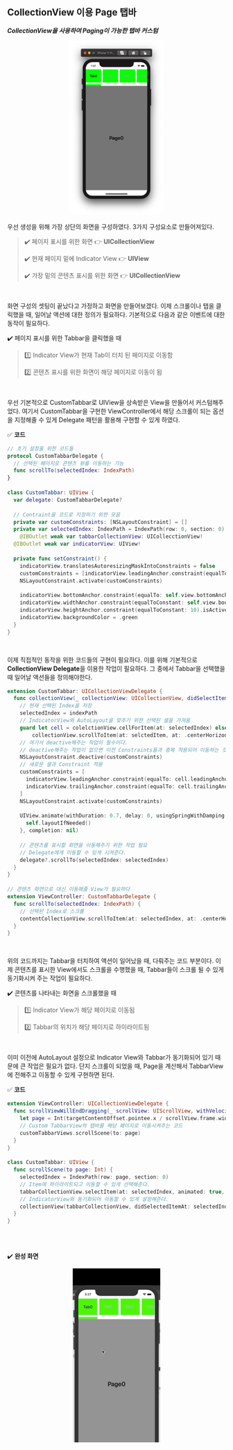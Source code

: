 ## CollectionView 이용 Page 탭바

***CollectionView을 사용하여 Paging이 가능한 탭바 커스텀***

<center><img src="../../images/customTabbar.png" height="400px"></center>

 우선 생성을 위해 가장 상단의 화면을 구성하였다. 3가지 구성요소로 만들어져있다.

> ✔️ 페이지 표시를 위한 화면 👉 **UICollectionView**
>
> ✔️ 현재 페이지 밑에 Indicator View 👉 **UIView**
>
> ✔️ 가장 밑의 콘텐츠 표시를 위한 화면 👉 **UICollectionView**

<br>

 화면 구성의 셋팅이 끝났다고 가정하고 화면을 만들어보겠다. 이제 스크롤이나 탭을 클릭했을 때, 일어날 액션에 대한 정의가 필요하다. 기본적으로 다음과 같은 이벤트에 대한 동작이 필요하다.

✔️ 페이지 표시를 위한 Tabbar을 클릭했을 때

> 1️⃣ Indicator View가 현재 Tab이 터치 된 페이지로 이동함
>
> 2️⃣ 콘텐츠 표시를 위한 화면이 해당 페이지로 이동이 됨

<br>

 우선 기본적으로 CustomTabbar로 UIView을 상속받은 View을 만들어서 커스텀해주었다. 여기서 CustomTabbar을 구현한 ViewController에서 해당 스크롤이 되는 옵션을 지정해줄 수 있게 Delegate 패턴을 활용해 구현할 수 있게 하였다.

✅ **코드**

```swift
// 초기 설정을 위한 코드들
protocol CustomTabbarDelegate {
  // 선택된 페이지로 콘텐츠 뷰를 이동하는 기능
  func scrollTo(selectedIndex: IndexPath)
}

class CustomTabbar: UIView {
  var delegate: CustomTabbarDelegate?
  
  // Contraint을 코드로 지정하기 위한 모음
  private var customConstraints: [NSLayoutConstraint] = []
  private var selectedIndex: IndexPath = IndexPath(row: 0, section: 0)
	@IBOutlet weak var tabbarCollectionView: UICollecctionView!
  @IBOutlet weak var indicatorView: UIView!
  
  private func setConstraint() {
    indicatorView.translatesAutoresizingMaskIntoConstraints = false
    customConstraints = [indicatorView.leadingAnchor.constraint(equalTo: self.view.leadingAnchor)]
    NSLayoutConstraint.activate(customConstraints)

    indicatorView.bottomAnchor.constraint(equalTo: self.view.bottomAnchor).isActive = true
    indicatorView.widthAnchor.constraint(equalToConstant: self.view.bounds.width/4).isActive = true
    indicatorView.heightAnchor.constraint(equalToConstant: 10).isActive = true
    indicatorView.backgroundColor = .green
  }
}
```

<br>

 이제 직접적인 동작을 위한 코드들의 구현이 필요하다. 이를 위해 기본적으로 **CollectionView Delegate**을 이용한 작업이 필요하다. 그 중에서 Tabbar을 선택했을 때 일어날 액션들을 정의해야한다.

```swift
extension CustomTabbar: UICollectionViewDelegate {
  func collectionView(_ collectionView: UICollectionView, didSelectItemAt indexPath: IndexPath) {
    // 현재 선택된 Index을 저장
    selectedIndex = indexPath
    // IndicatorView와 AutoLayout을 맞추기 위한 선택된 셀을 가져옴
    guard let cell = colelctionView.cellForItem(at: selectedIndex) else { return }
		collectionView.scrollToItem(at: selctedItem, at: .centerHorizontally, animated: true)
    // 여기서 deactive해주는 작업이 필수이다. 
    // deactive해주는 작업이 없으면 이전 Constraints들과 중복 적용되어 이동하는 것을 확인할 수 없다.
    NSLayoutConstraint.deactive(customConstraints)
    // 새로운 셀과 Constraint 적용 
    customConstraints = [
      indicatorView.leadingAnchor.constraint(equalTo: cell.leadingAnchor),
      indicatorView.trailingAnchor.constraint(equalTo: cell.trailingAnchor)
    ]
    NSLayoutConstraint.activate(customConstraints)
    
    UIView.animate(withDuration: 0.7, delay: 0, usingSpringWithDamping: 0.7, initialSpringVelocity: 1, options: .curveEaseInOut, animations: {
      self.layoutIfNeeded()
    }, completion: nil)
    
    // 콘텐츠를 표시할 화면을 이동해주기 위한 작업 필요
    // Delegate에게 이동할 수 있게 시켜준다.
    delegate?.scrollTo(selectedIndex: selectedIndex)
  }
}

// 콘텐츠 화면으로 대신 이동해줄 View가 필요하다
extension ViewController: CustomTabbarDelegate {
  func scrollTo(selectedIndex: IndexPath) {
    // 선택된 Index로 스크롤
    contentCollectionView.scrollToItem(at: selectedIndex, at: .centerHorizontally, animated: true)
  }
}
```

<br>

 위의 코드까지는 Tabbar을 터치하여 액션이 일어났을 때, 다뤄주는 코드 부분이다. 이제 콘텐츠를 표시한 View에서도 스크롤을 수행했을 때, Tabbar들이 스크롤 될 수 있게 동기화시켜 주는 작업이 필요하다.

✔️ 콘텐츠를 나타내는 화면을 스크롤했을 때

> 1️⃣ Indicator View가 해당 페이지로 이동됨
>
> 2️⃣ Tabbar의 위치가 해당 페이지로 하이라이트됨

<br>

 이미 이전에 AutoLayout 설정으로 Indicator View와 Tabbar가 동기화되어 있기 때문에 큰 작업은 필요가 없다. 단지 스크롤이 되었을 때, Page을 계산해서 TabbarView에 전해주고 이동할 수 있게 구현하면 된다.

✅ **코드**

```swift
extension ViewController: UICollectionViewDelegate {
  func scrollViewWillEndDragging(_ scrollView: UIScrollView, withVelocity velocity: CGPoint, targetContentOffset: UnsafeMutablePointer<CGPoint>) {
    let page = Int(targetContentOffset.pointee.x / scrollView.frame.width)
    // Custom TabbarView의 탭바를 해당 페이지로 이동시켜주는 코드
    customTabbarViews.scrollScene(to: page)
  }
}

class CustomTabbar: UIView {
  func scrollScene(to page: Int) {
    selectedIndex = IndexPath(row: page, section: 0)
    // Item에 하이라이트되고 이동할 수 있게 선택해준다.
    tabbarCollectionView.selectItem(at: selectedIndex, animated: true, scrollPostion: .centeredHorizontally)
    // IndicatorView와 동기화되어 이동할 수 있게 설정해준다.
    collectionView(tabbarCollectionView, didSelectedItemAt: selectedIndex)
  }
}
```

<br>

<br>

✔️ **완성 화면**

 <center><img src="../../images/customTabbar.gif" height="400px"></center>